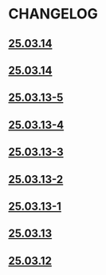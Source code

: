 # CHANGELOG


## [25.03.14](https://github.com/appmoove/agrobravo-landing-experience-60/releases/tag/25.03.14)

## [25.03.14](https://github.com/appmoove/agrobravo-landing-experience-60/releases/tag/25.03.14)

## [25.03.13-5](https://github.com/appmoove/agrobravo-landing-experience-60/releases/tag/25.03.13-5)

## [25.03.13-4](https://github.com/appmoove/agrobravo-landing-experience-60/releases/tag/25.03.13-4)

## [25.03.13-3](https://github.com/appmoove/agrobravo-landing-experience-60/releases/tag/25.03.13-3)

## [25.03.13-2](https://github.com/appmoove/agrobravo-landing-experience-60/releases/tag/25.03.13-2)

## [25.03.13-1](https://github.com/appmoove/agrobravo-landing-experience-60/releases/tag/25.03.13-1)

## [25.03.13](https://github.com/appmoove/agrobravo-landing-experience-60/releases/tag/25.03.13)

## [25.03.12](https://github.com/appmoove/agrobravo-landing-experience-60/releases/tag/25.03.12)

